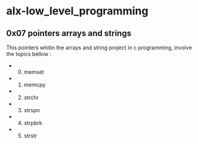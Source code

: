 # alx-low_level_programming
## 0x07 pointers arrays and strings
This  pointers whitin the arrays and string project in c programming, involve the topics bellow :

- 0. memset
- 1. memcpy
- 2. strchr
- 3. strspn
- 4. strpbrk
- 5. strstr